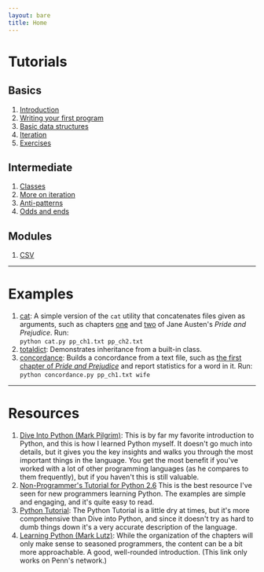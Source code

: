 ```yaml
---
layout: bare
title: Home
---
```


# Tutorials

## Basics
1. [Introduction](bootcamp/introduction.html)
1. [Writing your first program](bootcamp/firstprogram.html)
1. [Basic data structures](bootcamp/structures.html)
1. [Iteration](bootcamp/iteration.html)
1. [Exercises](bootcamp/exercises.html)

## Intermediate
1. [Classes](bootcamp/classes.html)
1. [More on iteration](bootcamp/iteration2.html)
1. [Anti-patterns](http://lignos.org/py_antipatterns/)
1. [Odds and ends](bootcamp/odds-ends.html)

## Modules
1. [CSV](bootcamp/csv.html)

---

# Examples

1. [cat](examples/cat.py): A simple version of the `cat` utility that
concatenates files given as arguments, such as chapters
[one](examples/pp_ch1.txt) and [two](examples/pp_ch2.txt) of Jane
Austen's _Pride and Prejudice_.
Run:  
`python cat.py pp_ch1.txt pp_ch2.txt`
1. [totaldict](examples/totaldict.py): Demonstrates inheritance from a
built-in class.
1. [concordance](examples/concordance.py): Builds a concordance from a
text file, such as [the first chapter of _Pride and
Prejudice_](examples/pp_ch1.txt) and report statistics for a word in
it.
Run:  
`python concordance.py pp_ch1.txt wife`

---

# Resources

1. [Dive Into Python (Mark
Pilgrim)](http://www.diveintopython.net/): This is by
far my favorite introduction to Python, and this is how I learned
Python myself. It doesn't go much into details, but it gives you the
key insights and walks you through the most important things in the
language. You get the most benefit if you've worked with a lot of
other programming languages (as he compares to them frequently), but
if you haven't this is still valuable.
1. [Non-Programmer's Tutorial for Python
2.6](http://en.wikibooks.org/wiki/Non-Programmer%27s_Tutorial_for_Python_2.6)
This is the best resource I've seen for new programmers learning
Python. The examples are simple and engaging, and it's quite easy to
read.
1. [Python
Tutorial](http://docs.python.org/release/2.7.2/tutorial/index.html): The
Python Tutorial is a little dry at times, but it's more comprehensive
than Dive into Python, and since it doesn't try as hard to dumb things
down it's a very accurate description of the language.
1. [Learning Python (Mark Lutz)](http://proquestcombo.safaribooksonline.com/book/programming/python/9780596805395?bookview=overview):
While the organization of the chapters will only make sense to
seasoned programmers, the content can be a bit more approachable. A
good, well-rounded introduction. (This link only works on Penn's
network.)
